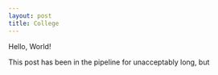```yaml
---
layout: post
title: College
---
```

Hello, World!

This post has been in the pipeline for unacceptably long, but 
